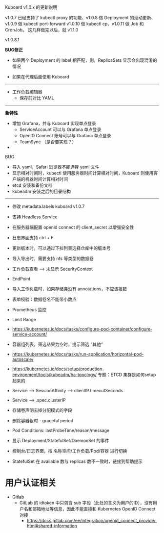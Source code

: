 Kuboard v1.0.x 的更新说明


v1.0.7 已经支持了 kubectl proxy 的功能、v1.0.8 做 Deployment 的滚动更新、v1.0.9 做 kubectl port-forward v1.0.10 做 kubectl cp、v1.0.11 做 Job 和 CronJob。
这几样做完以后，就 v1.1.0


v1.0.8.1

**BUG修正**

* 如果两个 Deployment 的 label 相匹配，则，ReplicaSets 显示会出现混淆的情况



* 如果在代理后面使用 Kuboard


---

* 工作负载编辑器
  * 保存前对比 YAML

------------------

**新特性**

* 增加 Grafana，并与 Kuboard 实现单点登录
  * ServiceAccount 可以与 Grafana 单点登录
  * OpenID Connect 账号可以与 Grafana 单点登录
  * TeamSync （是否要实现？）
* 




BUG

* 导入 yaml，Safari 浏览器不能选择 yaml 文件
* 显示相对时间时，kubectl 使用服务器时间计算相对时间，Kuboard 则使用客户端的机器时间计算相对时间
* etcd 安装和备份文档
* kubeadm 安装之后的目录结构

------------------
* 修改 metadata.labels kuboard v1.0.7
* 支持 Headless Service
* 在服务器端配置 openid connect 的 client_secret 以增强安全性

* 日志界面支持 ctrl + F
* 更新版本时，可以通过下拉列表选择仓库中的版本号
* 导入导出时，需要支持 nfs 等类型的数据卷

* 工作负载查看 --> 未显示 SecurityContext
* EndPoint
* 导入工作负载时，如果存储类没有 annotations，不应该报错
* 表单校验：数据卷名不能带小数点
* Prometheus 监控
* Limit Range

* https://kubernetes.io/docs/tasks/configure-pod-container/configure-service-account/

* 容器组列表，筛选结果为空时，提示筛选 “其他”

* https://kubernetes.io/docs/tasks/run-application/horizontal-pod-autoscale/

* https://kubernetes.io/docs/setup/production-environment/tools/kubeadm/ha-topology/  专题：ETCD 集群是如何setup起来的

* Service --> SessionAffinity
              --> clientIP.timeoutSeconds
* Service --> .spec.clusterIP


* 存储卷声明去掉分配模式的字段
* 删除容器组时 - graceful period
* Pod Conditions: lastProbeTime/reason/message
* 显示 Deployment/StatefulSet/DaemonSet 的事件
* 控制台/日志界面，按 名称空间/工作负载/Pod/容器 进行切换
* StatefulSet 在 available 数与 replicas 数不一致时，链接到帮助提示


# 用户认证相关

* Gitlab
  * GitLab 的 idtoken 中只包含 sub 字段（此处的含义为用户的ID），没有用户名和邮箱地址等信息，因此不能直接和 Kubernetes OpenID Connect 对接
    *  https://docs.gitlab.com/ee/integration/openid_connect_provider.html#shared-information
